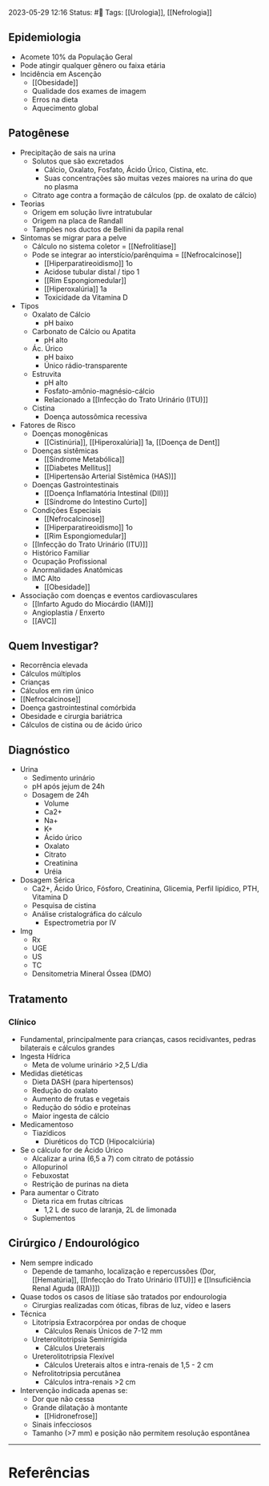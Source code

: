 2023-05-29 12:16
Status: #🌱 
Tags: [[Urologia]], [[Nefrologia]]
<br/>
## Epidemiologia
- Acomete 10% da População Geral
- Pode atingir qualquer gênero ou faixa etária
- Incidência em Ascenção
	- [[Obesidade]]
	- Qualidade dos exames de imagem
	- Erros na dieta
	- Aquecimento global
## Patogênese
- Precipitação de sais na urina
	- Solutos que são excretados
		- Cálcio, Oxalato, Fosfato, Ácido Úrico, Cistina, etc.
		- Suas concentrações são muitas vezes maiores na urina do que no plasma
	- Citrato age contra a formação de cálculos (pp. de oxalato de cálcio)
- Teorias
	- Origem em solução livre intratubular
	- Origem na placa de Randall
	- Tampões nos ductos de Bellini da papila renal
- Sintomas se migrar para a pelve
	- Cálculo no sistema coletor = [[Nefrolitíase]]
	- Pode se integrar ao interstício/parênquima = [[Nefrocalcinose]]
		- [[Hiperparatireoidismo]] 1o
		- Acidose tubular distal / tipo 1
		- [[Rim Espongiomedular]]
		- [[Hiperoxalúria]] 1a
		- Toxicidade da Vitamina D
- Tipos
	- Oxalato de Cálcio
		- pH baixo
	- Carbonato de Cálcio ou Apatita
		- pH alto
	- Ác. Úrico
		- pH baixo
		- Único rádio-transparente
	- Estruvita
		- pH alto
		- Fosfato-amônio-magnésio-cálcio
		- Relacionado a [[Infecção do Trato Urinário (ITU)]]
	- Cistina
		- Doença autossômica recessiva
- Fatores de Risco
	- Doenças monogênicas
		- [[Cistinúria]], [[Hiperoxalúria]] 1a, [[Doença de Dent]]
	- Doenças sistêmicas
		- [[Síndrome Metabólica]]
		- [[Diabetes Mellitus]]
		- [[Hipertensão Arterial Sistêmica (HAS)]]
	- Doenças Gastrointestinais
		- [[Doença Inflamatória Intestinal (DII)]]
		- [[Síndrome do Intestino Curto]]
	- Condições Especiais
		- [[Nefrocalcinose]]
		- [[Hiperparatireoidismo]] 1o
		- [[Rim Espongiomedular]]
	- [[Infecção do Trato Urinário (ITU)]]
	- Histórico Familiar
	- Ocupação Profissional
	- Anormalidades Anatômicas
	- IMC Alto
		- [[Obesidade]]
- Associação com doenças e eventos cardiovasculares
	- [[Infarto Agudo do Miocárdio (IAM)]]
	- Angioplastia / Enxerto
	- [[AVC]]
## Quem Investigar?
- Recorrência elevada
- Cálculos múltiplos
- Crianças
- Cálculos em rim único
- [[Nefrocalcinose]]
- Doença gastrointestinal comórbida
- Obesidade e cirurgia bariátrica
- Cálculos de cistina ou de ácido úrico
## Diagnóstico
- Urina
	- Sedimento urinário
	- pH após jejum de 24h
	- Dosagem de 24h
		- Volume
		- Ca2+
		- Na+
		- K+
		- Ácido úrico
		- Oxalato
		- Citrato
		- Creatinina
		- Uréia
- Dosagem Sérica
	- Ca2+, Ácido Úrico, Fósforo, Creatinina, Glicemia, Perfil lipídico, PTH, Vitamina D
	- Pesquisa de cistina
	- Análise cristalográfica do cálculo
		- Espectrometria por IV
- Img
	- Rx
	- UGE
	- US
	- TC
	- Densitometria Mineral Óssea (DMO)
## Tratamento
### Clínico
- Fundamental, principalmente para crianças, casos recidivantes, pedras bilaterais e cálculos grandes
- Ingesta Hídrica
	- Meta de volume urinário >2,5 L/dia
- Medidas dietéticas
	- Dieta DASH (para hipertensos)
	- Redução do oxalato
	- Aumento de frutas e vegetais
	- Redução do sódio e proteínas
	- Maior ingesta de cálcio
- Medicamentoso
	- Tiazídicos
		- Diuréticos do TCD (Hipocalciúria)
- Se o cálculo for de Ácido Úrico
	- Alcalizar a urina (6,5 a 7) com citrato de potássio
	- Allopurinol
	- Febuxostat
	- Restrição de purinas na dieta
- Para aumentar o Citrato
	- Dieta rica em frutas cítricas
		- 1,2 L de suco de laranja, 2L de limonada
	- Suplementos
## Cirúrgico / Endourológico
- Nem sempre indicado
	- Depende de tamanho, localização e repercussões (Dor, [[Hematúria]], [[Infecção do Trato Urinário (ITU)]] e [[Insuficiência Renal Aguda (IRA)]])
- Quase todos os casos de litíase são tratados por endourologia
	- Cirurgias realizadas com óticas, fibras de luz, vídeo e lasers
- Técnica
	- Litotripsia Extracorpórea por ondas de choque
		- Cálculos Renais Únicos de 7-12 mm
	- Ureterolitotripsia Semirrígida
		- Cálculos Ureterais
	- Ureterolitotripsia Flexível
		- Cálculos Ureterais altos e intra-renais de 1,5 - 2 cm
	- Nefrolitotripsia percutânea
		- Cálculos intra-renais >2 cm
- Intervenção indicada apenas se:
	- Dor que não cessa
	- Grande dilatação à montante
		- [[Hidronefrose]]
	- Sinais infecciosos
	- Tamanho (>7 mm) e posição não permitem resolução espontânea
____
# Referências

